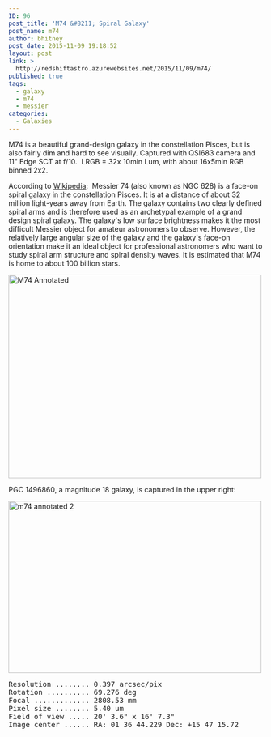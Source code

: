 ```yaml
---
ID: 96
post_title: 'M74 &#8211; Spiral Galaxy'
post_name: m74
author: bhitney
post_date: 2015-11-09 19:18:52
layout: post
link: >
  http://redshiftastro.azurewebsites.net/2015/11/09/m74/
published: true
tags:
  - galaxy
  - m74
  - messier
categories:
  - Galaxies
---
```

M74 is a beautiful grand-design galaxy in the constellation Pisces, but is also fairly dim and hard to see visually. Captured with QSI683 camera and 11" Edge SCT at f/10.  LRGB = 32x 10min Lum, with about 16x5min RGB binned 2x2.

According to <a href="https://en.wikipedia.org/wiki/Messier_74" target="_blank" rel="noopener">Wikipedia</a>:  Messier 74 (also known as NGC 628) is a face-on spiral galaxy in the constellation Pisces. It is at a distance of about 32 million light-years away from Earth. The galaxy contains two clearly defined spiral arms and is therefore used as an archetypal example of a grand design spiral galaxy. The galaxy's low surface brightness makes it the most difficult Messier object for amateur astronomers to observe. However, the relatively large angular size of the galaxy and the galaxy's face-on orientation make it an ideal object for professional astronomers who want to study spiral arm structure and spiral density waves. It is estimated that M74 is home to about 100 billion stars.

<a href="http://redshiftastro.azurewebsites.net/wp-content/uploads/2015/11/m74-gallery-annotated.jpg"><img class="alignnone wp-image-104 zoooom" src="http://redshiftastro.azurewebsites.net/wp-content/uploads/2015/11/m74-gallery-annotated.jpg" alt="M74 Annotated" width="500" height="402" /></a>

PGC 1496860, a magnitude 18 galaxy, is captured in the upper right:

<a href="http://redshiftastro.azurewebsites.net/wp-content/uploads/2015/11/m74-annotated-2.png"><img class="alignnone size-medium wp-image-99" src="http://redshiftastro.azurewebsites.net/wp-content/uploads/2015/11/m74-annotated-2-500x340.png" alt="m74 annotated 2" width="500" height="340" /></a>
<pre>Resolution ........ 0.397 arcsec/pix
Rotation .......... 69.276 deg
Focal ............. 2808.53 mm
Pixel size ........ 5.40 um
Field of view ..... 20' 3.6" x 16' 7.3"
Image center ...... RA: 01 36 44.229 Dec: +15 47 15.72
</pre>